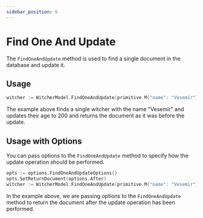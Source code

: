 ```yaml
---
sidebar_position: 6
---
```


# Find One And Update

The `FindOneAndUpdate` method is used to find a single document in the database and update it.

## Usage

```go
witcher := WitcherModel.FindOneAndUpdate(primitive.M{"name": "Vesemir"}, primitive.M{"age": 200}).ExecPtr()
```

The example above finds a single witcher with the name "Vesemir" and updates their age to 200 and returns the document as it was before the update.

## Usage with Options

You can pass options to the `FindOneAndUpdate` method to specify how the update operation should be performed.

```go
opts := options.FindOneAndUpdateOptions{}
opts.SetReturnDocument(options.After)
witcher := WitcherModel.FindOneAndUpdate(primitive.M{"name": "Vesemir"}, primitive.M{"age": 200}, &opts).ExecPtr()
```

In the example above, we are passing options to the `FindOneAndUpdate` method to return the document after the update operation has been performed.
